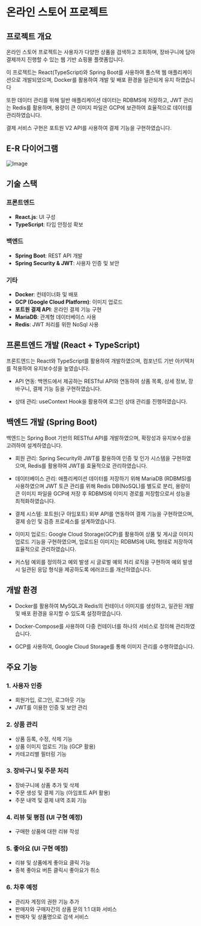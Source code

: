 # 온라인 스토어 프로젝트

## 프로젝트 개요
온라인 스토어 프로젝트는 사용자가 다양한 상품을 검색하고 조회하며, 장바구니에 담아 결제까지 진행할 수 있는 웹 기반 쇼핑몰 플랫폼입니다.

이 프로젝트는 React(TypeScript)와 Spring Boot를 사용하여 풀스택 웹 애플리케이션으로 개발되었으며, Docker를 활용하여 개발 및 배포 환경을 일관되게 유지 하였습니다

또한 데이터 관리를 위해 일반 애플리케이션 데이터는 RDBMS에 저장하고, JWT 관리는 Redis를 활용하며, 용량이 큰 이미지 파일은 GCP에 보관하여 효율적으로 데이터를 관리하였습니다.

결제 서비스 구현은 포트원 V2 API를 사용하여 결제 기능을 구현하였습니다.

## E-R 다이어그램
![Image](https://github.com/user-attachments/assets/1ffc3171-113e-4986-badb-40dc6abb8aa7)

## 기술 스택
### 프론트엔드
- **React.js**: UI 구성
- **TypeScript**: 타입 안정성 확보

### 백엔드
- **Spring Boot**: REST API 개발
- **Spring Security & JWT**: 사용자 인증 및 보안

### 기타
- **Docker**: 컨테이너화 및 배포
- **GCP (Google Cloud Platform)**: 이미지 업로드
- **포트원 결제 API**: 온라인 결제 기능 구현
- **MariaDB**: 관계형 데이터베이스 사용
- **Redis**: JWT 처리를 위한 NoSql 사용

## 프론트엔드 개발 (React + TypeScript)
프론트엔드는 React와 TypeScript를 활용하여 개발하였으며, 컴포넌트 기반 아키텍처를 적용하여 유지보수성을 높였습니다.

- API 연동: 백엔드에서 제공하는 RESTful API와 연동하여 상품 목록, 상세 정보, 장바구니, 결제 기능 등을 구현하였습니다.

- 상태 관리: useContext Hook을 활용하여 로그인 상태 관리를 진행하였습니다.

## 백엔드 개발 (Spring Boot)
백엔드는 Spring Boot 기반의 RESTful API를 개발하였으며, 확장성과 유지보수성을 고려하여 설계하였습니다.

- 회원 관리: Spring Security와 JWT를 활용하여 인증 및 인가 시스템을 구현하였으며, Redis를 활용하여 JWT를 효율적으로 관리하였습니다.

- 데이터베이스 관리: 애플리케이션 데이터를 저장하기 위해 MariaDB (RDBMS)를 사용하였으며 JWT 토큰 관리를 위해 Redis DB(NoSQL)를 별도로 분리,
                    용량이 큰 이미지 파일을 GCP에 저장 후 RDBMS에 이미지 경로를 저장함으로서 성능을 최적화하였습니다.

- 결제 시스템: 포트원(구 아임포트) 외부 API를 연동하여 결제 기능을 구현하였으며, 결제 승인 및 검증 프로세스를 설계하였습니다.

- 이미지 업로드: Google Cloud Storage(GCP)를 활용하여 상품 및 게시글 이미지 업로드 기능을 구현하였으며, 업로드된 이미지는 RDBMS에 URL 형태로 저장하여 효율적으로 관리하였습니다.

- 커스텀 예외를 정의하고 예외 발생 시 글로벌 예외 처리 로직을 구현하여 예외 발생 시 일관된 응답 형식을 제공하도록 에러코드를 개선하였습니다.

## 개발 환경
- Docker를 활용하여 MySQL과 Redis의 컨테이너 이미지를 생성하고, 일관된 개발 및 배포 환경을 유지할 수 있도록 설정하였습니다.
  
- Docker-Compose를 사용하여 다중 컨테이너를 하나의 서비스로 정의해 관리하였습니다.
  
- GCP를 사용하여, Google Cloud Storage를 통해 이미지 관리를 수행하였습니다.

## 주요 기능
### 1. 사용자 인증
- 회원가입, 로그인, 로그아웃 기능
- JWT를 이용한 인증 및 보안 관리

### 2. 상품 관리
- 상품 등록, 수정, 삭제 기능
- 상품 이미지 업로드 기능 (GCP 활용)
- 카테고리별 필터링 기능

### 3. 장바구니 및 주문 처리
- 장바구니에 상품 추가 및 삭제
- 주문 생성 및 결제 기능 (아임포트 API 활용)
- 주문 내역 및 결제 내역 조회 기능

### 4. 리뷰 및 평점 (UI 구현 예정)
- 구매한 상품에 대한 리뷰 작성

### 5. 좋아요 (UI 구현 예정)
- 리뷰 및 상품에게 좋아요 클릭 가능
- 중복 좋아요 버튼 클릭시 좋아요가 취소

### 6. 차후 예정
- 관리자 계정의 권한 기능 추가
- 판매자와 구매자간의 상품 문의 1:1 대화 서비스
- 판매자 및 상품명으로 검색 서비스
